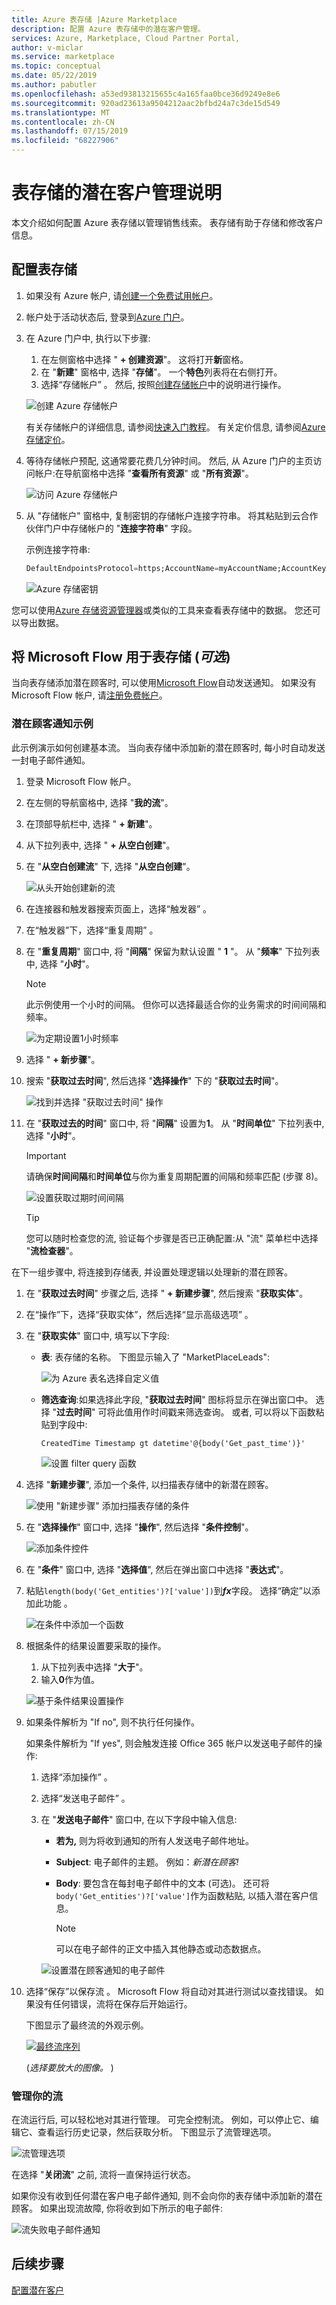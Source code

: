 ```yaml
---
title: Azure 表存储 |Azure Marketplace
description: 配置 Azure 表存储中的潜在客户管理。
services: Azure, Marketplace, Cloud Partner Portal,
author: v-miclar
ms.service: marketplace
ms.topic: conceptual
ms.date: 05/22/2019
ms.author: pabutler
ms.openlocfilehash: a53ed93813215655c4a165faa0bce36d9249e8e6
ms.sourcegitcommit: 920ad23613a9504212aac2bfbd24a7c3de15d549
ms.translationtype: MT
ms.contentlocale: zh-CN
ms.lasthandoff: 07/15/2019
ms.locfileid: "68227906"
---
```

# <a name="lead-management-instructions-for-table-storage"></a>表存储的潜在客户管理说明

本文介绍如何配置 Azure 表存储以管理销售线索。 表存储有助于存储和修改客户信息。

## <a name="configure-table-storage"></a>配置表存储

1. 如果没有 Azure 帐户, 请[创建一个免费试用帐户](https://azure.microsoft.com/pricing/free-trial/)。
1. 帐户处于活动状态后, 登录到[Azure 门户](https://portal.azure.com)。
1. 在 Azure 门户中, 执行以下步骤:  
    1. 在左侧窗格中选择 " **+ 创建资源**"。 这将打开**新**窗格。
    1. 在 "**新建**" 窗格中, 选择 "**存储**"。 一个**特色**列表将在右侧打开。
    1. 选择“存储帐户”  。 然后, 按照[创建存储帐户](https://docs.microsoft.com/azure/storage/common/storage-quickstart-create-account?tabs=azure-portal)中的说明进行操作。

    ![创建 Azure 存储帐户](./media/cloud-partner-portal-lead-management-instructions-azure-table/azurestoragecreate.png)

    有关存储帐户的详细信息, 请参阅[快速入门教程](https://docs.microsoft.com/azure/storage/)。 有关定价信息, 请参阅[Azure 存储定价](https://azure.microsoft.com/pricing/details/storage/)。

1. 等待存储帐户预配, 这通常要花费几分钟时间。 然后, 从 Azure 门户的主页访问帐户:在导航窗格中选择 "**查看所有资源**" 或 "**所有资源**"。

    ![访问 Azure 存储帐户](./media/cloud-partner-portal-lead-management-instructions-azure-table/azure-storage-access.png)

1. 从 "存储帐户" 窗格中, 复制密钥的存储帐户连接字符串。 将其粘贴到云合作伙伴门户中存储帐户的 "**连接字符串**" 字段。

    示例连接字符串:

    ```sql
    DefaultEndpointsProtocol=https;AccountName=myAccountName;AccountKey=myAccountKey;EndpointSuffix=core.windows.net
    ```

      ![Azure 存储密钥](./media/cloud-partner-portal-lead-management-instructions-azure-table/azurestoragekeys.png)

您可以使用[Azure 存储资源管理器](https://azurestorageexplorer.codeplex.com/)或类似的工具来查看表存储中的数据。 您还可以导出数据。

## <a name="use-microsoft-flow-with-table-storage-optional"></a>将 Microsoft Flow 用于表存储 (*可选*)

当向表存储添加潜在顾客时, 可以使用[Microsoft Flow](https://docs.microsoft.com/flow/)自动发送通知。 如果没有 Microsoft Flow 帐户, 请[注册免费帐户](https://flow.microsoft.com/)。

### <a name="lead-notification-example"></a>潜在顾客通知示例

此示例演示如何创建基本流。 当向表存储中添加新的潜在顾客时, 每小时自动发送一封电子邮件通知。

1. 登录 Microsoft Flow 帐户。
1. 在左侧的导航窗格中, 选择 "**我的流**"。
1. 在顶部导航栏中, 选择 " **+ 新建**"。  
1. 从下拉列表中, 选择 " **+ 从空白创建**"。
1. 在 "**从空白创建流**" 下, 选择 "**从空白创建**"。

   ![从头开始创建新的流](./media/cloud-partner-portal-lead-management-instructions-azure-table/msflow-create-from-blank.png)

1. 在连接器和触发器搜索页面上，选择“触发器”  。
1. 在“触发器”下，选择“重复周期”   。
1. 在 "**重复周期**" 窗口中, 将 "**间隔**" 保留为默认设置 " **1** "。 从 "**频率**" 下拉列表中, 选择 "**小时**"。

   >[!NOTE] 
   >此示例使用一个小时的间隔。 但你可以选择最适合你的业务需求的时间间隔和频率。

   ![为定期设置1小时频率](./media/cloud-partner-portal-lead-management-instructions-azure-table/msflow-recurrence-dropdown.png)

1. 选择 " **+ 新步骤**"。
1. 搜索 "**获取过去时间**", 然后选择 "**选择操作**" 下的 "**获取过去时间**"。

    ![找到并选择 "获取过去时间" 操作](./media/cloud-partner-portal-lead-management-instructions-azure-table/msflow-search-getpasttime.png)

1. 在 "**获取过去的时间**" 窗口中, 将 "**间隔**" 设置为**1**。  从 "**时间单位**" 下拉列表中, 选择 "**小时**"。
    >[!IMPORTANT] 
    >请确保**时间间隔**和**时间单位**与你为重复周期配置的间隔和频率匹配 (步骤 8)。

    ![设置获取过期时间间隔](./media/cloud-partner-portal-lead-management-instructions-azure-table/msflow-getpast-time.png)

    >[!TIP] 
    >您可以随时检查您的流, 验证每个步骤是否已正确配置:从 "流" 菜单栏中选择 "**流检查器**"。

在下一组步骤中, 将连接到存储表, 并设置处理逻辑以处理新的潜在顾客。

1. 在 "**获取过去时间**" 步骤之后, 选择 " **+ 新建步骤**", 然后搜索 "**获取实体**"。
1. 在“操作”下，选择“获取实体”，然后选择“显示高级选项”    。
1. 在 "**获取实体**" 窗口中, 填写以下字段:

   - **表**: 表存储的名称。 下图显示输入了 "MarketPlaceLeads":

     ![为 Azure 表名选择自定义值](./media/cloud-partner-portal-lead-management-instructions-azure-table/msflow-getentities-table-name.png)

   - **筛选查询**:如果选择此字段, "**获取过去时间**" 图标将显示在弹出窗口中。 选择 "**过去时间**" 可将此值用作时间戳来筛选查询。 或者, 可以将以下函数粘贴到字段中:
   
      `CreatedTime Timestamp gt datetime'@{body('Get_past_time')}'` 

     ![设置 filter query 函数](./media/cloud-partner-portal-lead-management-instructions-azure-table/msflow-getentities-filterquery.png)

1. 选择 "**新建步骤**", 添加一个条件, 以扫描表存储中的新潜在顾客。

   ![使用 "新建步骤" 添加扫描表存储的条件](./media/cloud-partner-portal-lead-management-instructions-azure-table/msflow-add-filterquery-new-step.png)

1. 在 "**选择操作**" 窗口中, 选择 "**操作**", 然后选择 "**条件控制**"。

     ![添加条件控件](./media/cloud-partner-portal-lead-management-instructions-azure-table/msflow-action-condition-control.png)

1. 在 "**条件**" 窗口中, 选择 "**选择值**", 然后在弹出窗口中选择 "**表达式**"。
1. 粘贴`length(body('Get_entities')?['value'])`到***fx***字段。 选择“确定”以添加此功能  。 



     ![在条件中添加一个函数](./media/cloud-partner-portal-lead-management-instructions-azure-table/msflow-condition-fx0.png)

1. 根据条件的结果设置要采取的操作。

    1. 从下拉列表中选择 "**大于**"。
   1. 输入**0**作为值。

     ![基于条件结果设置操作](./media/cloud-partner-portal-lead-management-instructions-azure-table/msflow-condition-pick-action.png)

1. 如果条件解析为 "If no", 则不执行任何操作。

    如果条件解析为 "If yes", 则会触发连接 Office 365 帐户以发送电子邮件的操作:
   1. 选择“添加操作”  。
   1. 选择“发送电子邮件”  。
   1. 在 "**发送电子邮件**" 窗口中, 在以下字段中输入信息:

      - **若为,** 则为将收到通知的所有人发送电子邮件地址。
      - **Subject**: 电子邮件的主题。 例如：*新潜在顾客!*
      - **Body**: 要包含在每封电子邮件中的文本 (可选)。 还可将`body('Get_entities')?['value']`作为函数粘贴, 以插入潜在客户信息。

        >[!NOTE] 
        >可以在电子邮件的正文中插入其他静态或动态数据点。

      ![设置潜在顾客通知的电子邮件](./media/cloud-partner-portal-lead-management-instructions-azure-table/msflow-emailbody-fx.png)

1. 选择“保存”以保存流  。 Microsoft Flow 将自动对其进行测试以查找错误。 如果没有任何错误，流将在保存后开始运行。

    下图显示了最终流的外观示例。

    [![最终流序列](./media/cloud-partner-portal-lead-management-instructions-azure-table/msflow-end-to-end-thmb.png)](./media/cloud-partner-portal-lead-management-instructions-azure-table/msflow-end-to-end.png)

    (*选择要放大的图像。* )

### <a name="manage-your-flow"></a>管理你的流

在流运行后, 可以轻松地对其进行管理。 可完全控制流。 例如，可以停止它、编辑它、查看运行历史记录，然后获取分析。 下图显示了流管理选项。

 ![流管理选项](./media/cloud-partner-portal-lead-management-instructions-azure-table/msflow-manage-completed.png)

在选择 "**关闭流**" 之前, 流将一直保持运行状态。

如果你没有收到任何潜在客户电子邮件通知, 则不会向你的表存储中添加新的潜在顾客。
如果出现流故障, 你将收到如下所示的电子邮件:

 ![流失败电子邮件通知](./media/cloud-partner-portal-lead-management-instructions-azure-table/msflow-failure-note.png)

## <a name="next-steps"></a>后续步骤

[配置潜在客户](https://docs.microsoft.com/azure/marketplace/cloud-partner-portal-orig/cloud-partner-portal-get-customer-leads)
